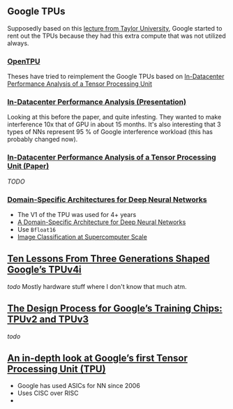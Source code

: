 ## Google TPUs
Supposedly based on this [lecture from Taylor University](https://www.youtube.com/watch?v=9Mo80a4s0Bs), Google started to rent out the TPUs because they had this extra compute that was not utilized always.

### [OpenTPU](https://github.com/UCSBarchlab/OpenTPU)
Theses have tried to reimplement the Google TPUs based on  [In-Datacenter Performance Analysis of a Tensor Processing Unit](https://arxiv.org/abs/1704.04760)

### [In-Datacenter Performance Analysis (Presentation)](https://www.cse.wustl.edu/~roger/566S.s21/In-Datacenter%20Performance%20Analysis%20of%20a%20Tensor%20Processing%20Unit.pdf)
Looking at this before the paper, and quite infesting. They wanted to make interference 10x that of GPU in about 15 months. It's also interesting that 3 types of NNs represent 95 % of Google interference workload (this has probably changed now).

### [In-Datacenter Performance Analysis of a Tensor Processing Unit (Paper)](https://arxiv.org/abs/1704.04760)
*TODO*

### [Domain-Specific Architectures for Deep Neural Networks](https://inst.eecs.berkeley.edu//~cs152/sp19/lectures/L20-DSA.pdf)
- The V1 of the TPU was used for 4+ years
- [A Domain-Specific Architecture for Deep Neural Networks](https://cacm.acm.org/magazines/2018/9/230571-a-domain-specific-architecture-for-deep-neural-networks/fulltext)
- Use `Bfloat16`
- [Image Classification at Supercomputer Scale](https://arxiv.org/pdf/1811.06992.pdf)

## [Ten Lessons From Three Generations Shaped Google’s TPUv4i](https://gwern.net/doc/ai/scaling/hardware/2021-jouppi.pdf)
*todo*
Mostly hardware stuff where I don't know that much atm.

## [The Design Process for Google’s Training Chips: TPUv2 and TPUv3](https://gwern.net/doc/ai/scaling/hardware/2021-norrie.pdf)
*todo*

## [An in-depth look at Google’s first Tensor Processing Unit (TPU)](https://cloud.google.com/blog/products/ai-machine-learning/an-in-depth-look-at-googles-first-tensor-processing-unit-tpu)
- Google has used ASICs for NN since 2006
- Uses CISC over RISC
- 

